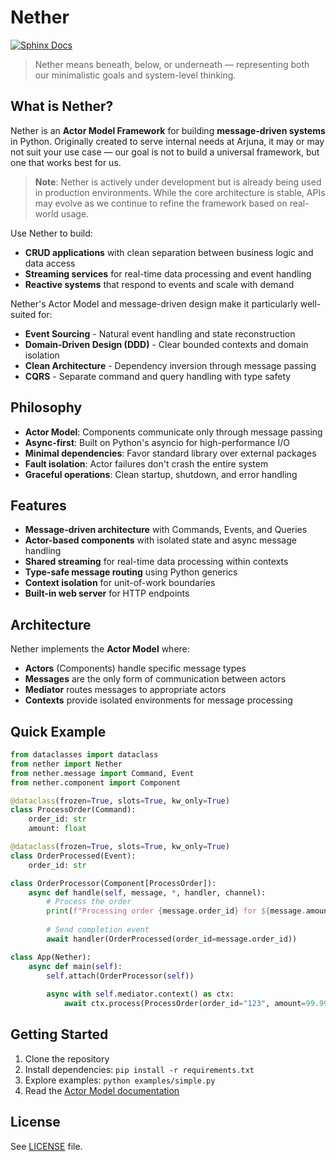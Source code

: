 # Nether

[![Sphinx Docs](https://github.com/arjuna-systems/nether/actions/workflows/docs.yml/badge.svg)](https://github.com/arjuna-systems/nether/actions/workflows/docs.yml)

> Nether means beneath, below, or underneath — representing both our minimalistic goals and system-level thinking.

## What is Nether?

Nether is an **Actor Model Framework** for building **message-driven systems** in Python. Originally created to serve internal needs at Arjuna, it may or may not suit your use case — our goal is not to build a universal framework, but one that works best for us.

> **Note**: Nether is actively under development but is already being used in production environments. While the core architecture is stable, APIs may evolve as we continue to refine the framework based on real-world usage.

Use Nether to build:

- **CRUD applications** with clean separation between business logic and data access
- **Streaming services** for real-time data processing and event handling  
- **Reactive systems** that respond to events and scale with demand

Nether's Actor Model and message-driven design make it particularly well-suited for:

- **Event Sourcing** - Natural event handling and state reconstruction
- **Domain-Driven Design (DDD)** - Clear bounded contexts and domain isolation
- **Clean Architecture** - Dependency inversion through message passing
- **CQRS** - Separate command and query handling with type safety

## Philosophy

- **Actor Model**: Components communicate only through message passing
- **Async-first**: Built on Python's asyncio for high-performance I/O
- **Minimal dependencies**: Favor standard library over external packages  
- **Fault isolation**: Actor failures don't crash the entire system
- **Graceful operations**: Clean startup, shutdown, and error handling

## Features

- **Message-driven architecture** with Commands, Events, and Queries
- **Actor-based components** with isolated state and async message handling
- **Shared streaming** for real-time data processing within contexts
- **Type-safe message routing** using Python generics
- **Context isolation** for unit-of-work boundaries
- **Built-in web server** for HTTP endpoints

## Architecture

Nether implements the **Actor Model** where:

- **Actors** (Components) handle specific message types
- **Messages** are the only form of communication between actors
- **Mediator** routes messages to appropriate actors
- **Contexts** provide isolated environments for message processing

## Quick Example

```python
from dataclasses import dataclass
from nether import Nether
from nether.message import Command, Event
from nether.component import Component

@dataclass(frozen=True, slots=True, kw_only=True)
class ProcessOrder(Command):
    order_id: str
    amount: float

@dataclass(frozen=True, slots=True, kw_only=True)
class OrderProcessed(Event):
    order_id: str

class OrderProcessor(Component[ProcessOrder]):
    async def handle(self, message, *, handler, channel):
        # Process the order
        print(f"Processing order {message.order_id} for ${message.amount}")
        
        # Send completion event
        await handler(OrderProcessed(order_id=message.order_id))

class App(Nether):
    async def main(self):
        self.attach(OrderProcessor(self))
        
        async with self.mediator.context() as ctx:
            await ctx.process(ProcessOrder(order_id="123", amount=99.99))
```

## Getting Started

1. Clone the repository
2. Install dependencies: `pip install -r requirements.txt`  
3. Explore examples: `python examples/simple.py`
4. Read the [Actor Model documentation](docs/actor-model-analysis.md)

## License

See [LICENSE](LICENSE) file.
